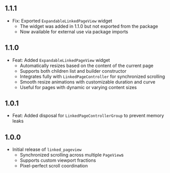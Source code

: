 ## 1.1.1

* Fix: Exported `ExpandableLinkedPageView` widget
    - The widget was added in 1.1.0 but not exported from the package
    - Now available for external use via package imports

## 1.1.0

* Feat: Added `ExpandableLinkedPageView` widget
    - Automatically resizes based on the content of the current page
    - Supports both children list and builder constructor
    - Integrates fully with `LinkedPageController` for synchronized scrolling
    - Smooth resize animations with customizable duration and curve
    - Useful for pages with dynamic or varying content sizes

## 1.0.1

* Feat: Added disposal for `LinkedPageControllerGroup` to prevent memory leaks

## 1.0.0

* Initial release of `linked_pageview`
    - Synchronized scrolling across multiple `PageView`s
    - Supports custom viewport fractions
    - Pixel-perfect scroll coordination
